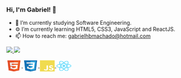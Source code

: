 ### Hi, I'm Gabriel! 🚀

- 🔭 I’m currently studying Software Engineering. 
- ⚙️ I’m currently learning HTML5, CSS3, JavaScript and ReactJS.
- 📫 How to reach me: gabrielhbmachado@hotmail.com

<div>
  <a href="https://github.com/ghbmachado/ghbmachado">
  <img height='200em' src="https://github-readme-stats.vercel.app/api?username=ghbmachado&show_icons=true&theme=dracula">
  <img height='200em' src="https://github-readme-stats.vercel.app/api/top-langs/?username=ghbmachado&layout=compact&langs_count=16&theme=dracula">
</div>
<div style="display: inline_block"><br>

  <img align="center" alt="Gabriel-HTML" height="30" width="40" src="https://raw.githubusercontent.com/devicons/devicon/master/icons/html5/html5-original.svg">
  <img align="center" alt="Gabriel-CSS" height="30" width="40" src="https://raw.githubusercontent.com/devicons/devicon/master/icons/css3/css3-original.svg">
  <img align="center" alt="Gabriel-JS" height="30" width="40" src="https://raw.githubusercontent.com/devicons/devicon/master/icons/javascript/javascript-plain.svg">
  <img align="center" alt="Gabriel-React" height="30" width="40" src="https://raw.githubusercontent.com/devicons/devicon/master/icons/react/react-original.svg">

  
  ##
  
